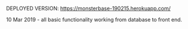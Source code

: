 DEPLOYED VERSION: https://monsterbase-190215.herokuapp.com/

10 Mar 2019 - all basic functionality working from database to front end.